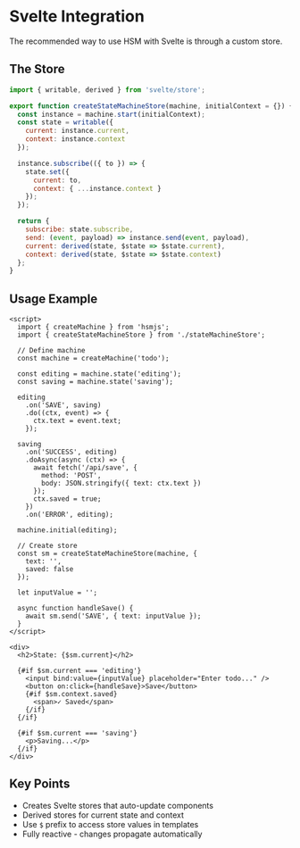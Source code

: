 # Svelte Integration

The recommended way to use HSM with Svelte is through a custom store.

## The Store

```javascript
import { writable, derived } from 'svelte/store';

export function createStateMachineStore(machine, initialContext = {}) {
  const instance = machine.start(initialContext);
  const state = writable({
    current: instance.current,
    context: instance.context
  });

  instance.subscribe(({ to }) => {
    state.set({
      current: to,
      context: { ...instance.context }
    });
  });

  return {
    subscribe: state.subscribe,
    send: (event, payload) => instance.send(event, payload),
    current: derived(state, $state => $state.current),
    context: derived(state, $state => $state.context)
  };
}
```

## Usage Example

```svelte
<script>
  import { createMachine } from 'hsmjs';
  import { createStateMachineStore } from './stateMachineStore';

  // Define machine
  const machine = createMachine('todo');
  
  const editing = machine.state('editing');
  const saving = machine.state('saving');
  
  editing
    .on('SAVE', saving)
    .do((ctx, event) => {
      ctx.text = event.text;
    });
  
  saving
    .on('SUCCESS', editing)
    .doAsync(async (ctx) => {
      await fetch('/api/save', {
        method: 'POST',
        body: JSON.stringify({ text: ctx.text })
      });
      ctx.saved = true;
    })
    .on('ERROR', editing);
  
  machine.initial(editing);
  
  // Create store
  const sm = createStateMachineStore(machine, { 
    text: '', 
    saved: false 
  });
  
  let inputValue = '';
  
  async function handleSave() {
    await sm.send('SAVE', { text: inputValue });
  }
</script>

<div>
  <h2>State: {$sm.current}</h2>
  
  {#if $sm.current === 'editing'}
    <input bind:value={inputValue} placeholder="Enter todo..." />
    <button on:click={handleSave}>Save</button>
    {#if $sm.context.saved}
      <span>✓ Saved</span>
    {/if}
  {/if}
  
  {#if $sm.current === 'saving'}
    <p>Saving...</p>
  {/if}
</div>
```

## Key Points

- Creates Svelte stores that auto-update components
- Derived stores for current state and context
- Use `$` prefix to access store values in templates
- Fully reactive - changes propagate automatically